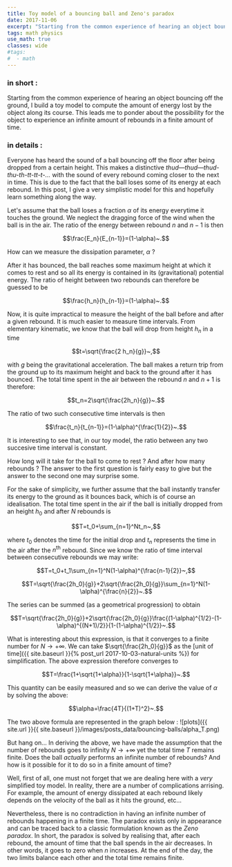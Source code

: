 ```yaml
---
title: Toy model of a bouncing ball and Zeno's paradox
date: 2017-11-06
excerpt: "Starting from the common experience of hearing an object bouncing off the ground, I build a simplified model to compute the amount of energy being lost by the object along its course. This leads me to ponder about the possibility that the object could experience an infinite amount of rebounds in a finite amount of time."
tags: math physics
use_math: true
classes: wide
#tags:
#  - math
---
```


### in short :

Starting from the common experience of hearing an object bouncing off the ground, I build a toy model to compute the amount of energy lost by the object along its course. This leads me to ponder about the possibility for the object to experience an infinite amount of rebounds in a finite amount of time.

### in details :

Everyone has heard the sound of a ball bouncing off the floor after being dropped from a certain height. This makes a distinctive *thud—thud—thud-thu-th-tt-tt-t-…* with the sound of every rebound coming closer to the next in time. This is due to the fact that the ball loses some of its energy at each rebound. In this post, I give a very simplistic model for this and hopefully learn something along the way.

Let's assume that the ball loses a fraction $\alpha$ of its energy everytime it touches the ground. We neglect the dragging force of the wind when the ball is in the air. The ratio of the energy between rebound $n$ and $n-1$ is then

$$\frac{E_n}{E_{n-1}}=(1-\alpha)~.$$

How can we measure the dissipation parameter, $\alpha$ ?

After it has bounced, the ball reaches some maximum height at which it comes to rest and so all its energy is contained in its (gravitational) potential energy. The ratio of height between two rebounds can therefore be guessed to be

$$\frac{h_n}{h_{n-1}}=(1-\alpha)~.$$

Now, it is quite impractical to measure the height of the ball before and after a given rebound. It is much easier to measure time intervals. From elementary kinematic, we know that the ball will drop from height $h_n$ in a time

$$t=\sqrt{\frac{2 h_n}{g}}~,$$

with $g$ being the gravitational acceleration. The ball makes a return trip from the ground up to its maximum height and back to the ground after it has bounced. The total time spent in the air between the rebound $n$ and $n+1$ is therefore:

$$t_n=2\sqrt{\frac{2h_n}{g}}~.$$

The ratio of two such consecutive time intervals is then

$$\frac{t_n}{t_{n-1}}=(1-\alpha)^{\frac{1}{2}}~.$$

It is interesting to see that, in our toy model, the ratio between any two succesive time interval is constant.

How long will it take for the ball to come to rest ? And after how many rebounds ? The answer to the first question is fairly easy to give but the answer to the second one may surprise some.

For the sake of simplicity, we further assume that the ball instantly transfer its energy to the ground as it bounces back, which is of course an idealisation. The total time spent in the air if the ball is initially dropped from an height $h_0$ and after $N$ rebounds is

$$T=t_0+\sum_{n=1}^Nt_n~,$$

where $t_0$ denotes the time for the initial drop and $t_n$ represents the time in the air after the $n^\text{th}$ rebound. Since we know the ratio of time interval between consecutive rebounds we may write:

$$T=t_0+t_1\sum_{n=1}^N(1-\alpha)^{\frac{n-1}{2}}~,$$

$$T=\sqrt{\frac{2h_0}{g}}+2\sqrt{\frac{2h_0}{g}}\sum_{n=1}^N(1-\alpha)^{\frac{n}{2}}~.$$

The series can be summed (as a geometrical progression) to obtain

$$T=\sqrt{\frac{2h_0}{g}}+2\sqrt{\frac{2h_0}{g}}\frac{(1-\alpha)^{1/2}-(1-\alpha)^{(N+1)/2}}{1-(1-\alpha)^{1/2}}~.$$

What is interesting about this expression, is that it converges to a finite number for $N\rightarrow+\infty$. We can take $\sqrt{\frac{2h_0}{g}}$ as the [unit of time]({{ site.baseurl }}{% post_url 2017-10-03-natural-units %}) for simplification. The above expression therefore converges to

$$T=\frac{1+\sqrt{1+\alpha}}{1-\sqrt{1+\alpha}}~.$$

This quantity can be easily measured and so we can derive the value of $\alpha$ by solving the above:

$$\alpha=\frac{4T}{(1+T)^2}~.$$

The two above formula are represented in the graph below :
![plots]({{ site.url }}{{ site.baseurl }}/images/posts_data/bouncing-balls/alpha_T.png)

But hang on... In deriving the above, we have made the assumption that the number of rebounds goes to infinity $N\rightarrow+\infty$ yet the total time $T$ remains finite. Does the ball *actually* performs an infinite number of rebounds? And how is it possible for it to do so in a finite amount of time?

Well, first of all, one must not forget that we are dealing here with a *very* simplified toy model. In reality, there are a number of complications arrising. For example, the amount of energy dissipated at each rebound likely depends on the velocity of the ball as it hits the ground, etc...

Nevertheless, there is no contradiction in having an infinite number of rebounds happening in a finite time. The paradox exists only in appearance and can be traced back to a classic formulation known as the *Zeno paradox*. In short, the paradox is solved by realising that, after each rebound, the amount of time that the ball spends in the air decreases. In other words, it goes to zero when $n$ increases. At the end of the day, the two limits balance each other and the total time remains finite.
